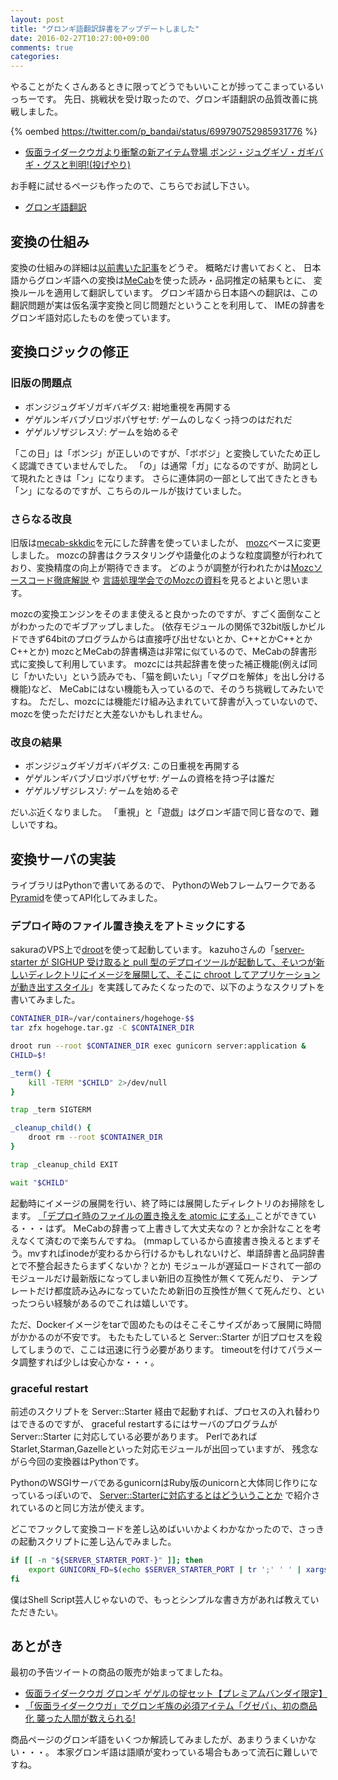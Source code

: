 ```yaml
---
layout: post
title: "グロンギ語翻訳辞書をアップデートしました"
date: 2016-02-27T10:27:00+09:00
comments: true
categories: 
---
```


やることがたくさんあるときに限ってどうでもいいことが捗ってこまっているいっちーです。
先日、挑戦状を受け取ったので、グロンギ語翻訳の品質改善に挑戦しました。

{% oembed https://twitter.com/p_bandai/status/699790752985931776 %}

- [仮面ライダークウガより衝撃の新アイテム登場 ボンジ・ジュグギゾ・ガギバギ・グスと判明!(投げやり)](http://nlab.itmedia.co.jp/nl/articles/1602/17/news123.html)

お手軽に試せるページも作ったので、こちらでお試し下さい。

- [グロンギ語翻訳](http://shogo82148.github.io/Grongish/)


<!-- More -->

## 変換の仕組み

変換の仕組みの詳細は[以前書いた記事](http://shogo82148.hatenablog.com/entry/2012/02/11/181441)をどうぞ。
概略だけ書いておくと、
日本語からグロンギ語への変換は[MeCab](http://taku910.github.io/mecab/)を使った読み・品詞推定の結果もとに、
変換ルールを適用して翻訳しています。
グロンギ語から日本語への翻訳は、この翻訳問題が実は仮名漢字変換と同じ問題だということを利用して、
IMEの辞書をグロンギ語対応したものを使っています。

## 変換ロジックの修正

### 旧版の問題点

- ボンジジュグギゾガギバギグス: 紺地重視を再開する
- ゲゲルンギバブゾロヅボパザセザ: ゲームのしなくっ持つのはだれだ
- ゲゲルゾザジレスゾ: ゲームを始めるぞ

「この日」は「ボンジ」が正しいのですが、「ボボジ」と変換していたため正しく認識できていませんでした。
「の」は通常「ガ」になるのですが、助詞として現れたときは「ン」になります。
さらに連体詞の一部として出てきたときも「ン」になるのですが、こちらのルールが抜けていました。


### さらなる改良

旧版は[mecab-skkdic](http://chasen.org/~taku/software/mecab-skkserv/)を元にした辞書を使っていましたが、
[mozc](https://github.com/google/mozc)ベースに変更しました。
mozcの辞書はクラスタリングや語彙化のような粒度調整が行われており、変換精度の向上が期待できます。
どのようが調整が行われたかは[Mozcソースコード徹底解説 ](http://www.slideshare.net/nokuno/tokyotextmining02-mozc)や
[言語処理学会でのMozcの資料](http://www.anlp.jp/proceedings/annual_meeting/2011/pdf_dir/C4-3.pdf)を見るとよいと思います。

mozcの変換エンジンをそのまま使えると良かったのですが、すごく面倒なことがわかったのでギブアップしました。
(依存モジュールの関係で32bit版しかビルドできず64bitのプログラムからは直接呼び出せないとか、C++とかC++とかC++とか)
mozcとMeCabの辞書構造は非常に似ているので、MeCabの辞書形式に変換して利用しています。
mozcには共起辞書を使った補正機能(例えば同じ「かいたい」という読みでも、「猫を飼いたい」「マグロを解体」を出し分ける機能)など、
MeCabにはない機能も入っているので、そのうち挑戦してみたいですね。
ただし、mozcには機能だけ組み込まれていて辞書が入っていないので、mozcを使っただけだと大差ないかもしれません。


### 改良の結果

- ボンジジュグギゾガギバギグス: この日重視を再開する
- ゲゲルンギバブゾロヅボパザセザ: ゲームの資格を持つ子は誰だ
- ゲゲルゾザジレスゾ: ゲームを始めるぞ

だいぶ近くなりました。
「重視」と「遊戯」はグロンギ語で同じ音なので、難しいですね。


## 変換サーバの実装

ライブラリはPythonで書いてあるので、
PythonのWebフレームワークである[Pyramid](http://www.pylonsproject.org/)を使ってAPI化してみました。


### デプロイ時のファイル置き換えをアトミックにする

sakuraのVPS上で[droot](http://yuuki.hatenablog.com/entry/droot)を使って起動しています。
kazuhoさんの「[server-starter が SIGHUP 受け取ると pull 型のデプロイツールが起動して、そいつが新しいディレクトリにイメージを展開して、そこに chroot してアプリケーションが動き出すスタイル](https://twitter.com/kazuho/status/671489245895221248)」を実践してみたくなったので、以下のようなスクリプトを書いてみました。

``` bash
CONTAINER_DIR=/var/containers/hogehoge-$$
tar zfx hogehoge.tar.gz -C $CONTAINER_DIR

droot run --root $CONTAINER_DIR exec gunicorn server:application &
CHILD=$!

_term() {
    kill -TERM "$CHILD" 2>/dev/null
}

trap _term SIGTERM

_cleanup_child() {
    droot rm --root $CONTAINER_DIR
}

trap _cleanup_child EXIT

wait "$CHILD"
```

起動時にイメージの展開を行い、終了時には展開したディレクトリのお掃除をします。
[「デプロイ時のファイルの置き換えを atomic にする」](https://twitter.com/kazuho/status/671489766689341440)ことができている・・・はず。
MeCabの辞書って上書きして大丈夫なの？とか余計なことを考えなくて済むので楽ちんですね。
(mmapしているから直接書き換えるとまずそう。mvすればinodeが変わるから行けるかもしれないけど、単語辞書と品詞辞書とで不整合起きたらまずくないか？とか)
モジュールが遅延ロードされて一部のモジュールだけ最新版になってしまい新旧の互換性が無くて死んだり、
テンプレートだけ都度読み込みになっていたため新旧の互換性が無くて死んだり、といったつらい経験があるのでこれは嬉しいです。

ただ、Dockerイメージをtarで固めたものはそこそこサイズがあって展開に時間がかかるのが不安です。
もたもたしていると Server::Starter が旧プロセスを殺してしまうので、ここは迅速に行う必要があります。
timeoutを付けてパラメータ調整すれば少しは安心かな・・・。


### graceful restart

前述のスクリプトを Server::Starter 経由で起動すれば、プロセスの入れ替わりはできるのですが、
graceful restartするにはサーバのプログラムが Server::Starter に対応している必要があります。
PerlであればStarlet,Starman,Gazelleといった対応モジュールが出回っていますが、
残念ながら今回の変換器はPythonです。

PythonのWSGIサーバであるgunicornはRuby版のunicornと大体同じ作りになっているっぽいので、
[Server::Starterに対応するとはどういうことか](http://d.hatena.ne.jp/limitusus/20131225/1387993119)
で紹介されているのと同じ方法が使えます。

どこでフックして変換コードを差し込めばいいかよくわかなかったので、さっきの起動スクリプトに差し込んでみました。

``` bash
if [[ -n "${SERVER_STARTER_PORT-}" ]]; then
    export GUNICORN_FD=$(echo $SERVER_STARTER_PORT | tr ';' ' ' | xargs -n1 | cut -d= -f2 | xargs | tr ' ' ',')
fi
```

僕はShell Script芸人じゃないので、もっとシンプルな書き方があれば教えていただきたい。


## あとがき

最初の予告ツイートの商品の販売が始まってましたね。

- [仮面ライダークウガ グロンギ ゲゲルの掟セット【プレミアムバンダイ限定】](http://p-bandai.jp/item/item-1000102778/)
- [「仮面ライダークウガ」でグロンギ族の必須アイテム「グゼパ」、初の商品化 襲った人間が数えられる!](http://nlab.itmedia.co.jp/nl/articles/1602/27/news018.html)

商品ページのグロンギ語をいくつか解読してみましたが、あまりうまくいかない・・・。
本家グロンギ語は語順が変わっている場合もあって流石に難しいですね。
